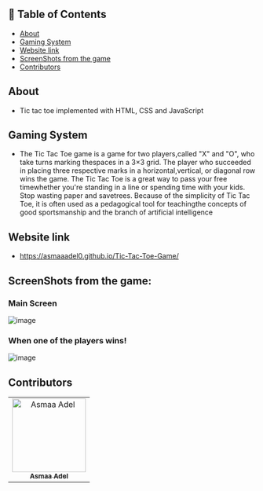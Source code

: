 ## 📝 Table of Contents

- [About](#about)
- [Gaming System](#gaming-system)
- [Website link](#link)
- [ScreenShots from the game](#screen-shots)
- [Contributors](#Contributors)

## About <a name = "about"></a>
- Tic tac toe implemented with HTML, CSS and JavaScript

## Gaming System <a name = "gaming-system"></a>

- The Tic Tac Toe game is a game for two players,called "X" and "O", who take turns marking thespaces in a 3×3 grid.
The player who succeeded in placing three respective marks in a horizontal,vertical, or diagonal row wins the game.
The Tic Tac Toe is a great way to pass your free timewhether you're standing in a line or spending time with your kids.
Stop wasting paper and savetrees. Because of the simplicity of Tic Tac Toe, it is often used as a pedagogical tool for teachingthe concepts of good sportsmanship and the branch of artificial intelligence

## Website link <a name = "link"></a>

- https://asmaaadel0.github.io/Tic-Tac-Toe-Game/


 ## ScreenShots from the game: <a name = "screen-shots"></a>
<h3 align='left'>Main Screen</h3>

  ![image](https://user-images.githubusercontent.com/88618793/182042773-e14ffdf0-cda8-4692-a189-64a23c626728.png)

 <h3 align='left'>When one of the players wins!</h3>

![image](https://user-images.githubusercontent.com/88618793/182042815-2b6ec576-9b0f-480c-9f25-df59a5bd1e36.png)

## Contributors <a name = "Contributors"></a>

<table>
  <tr>
    <td align="center">
    <a href="https://github.com/asmaaadel0" target="_black">
    <img src="https://avatars.githubusercontent.com/u/88618793?s=400&u=886a14dc5ef5c205a8e51942efe9665ed8fd4717&v=4" width="150px;" alt="Asmaa Adel"/>
    <br />
    <sub><b>Asmaa Adel</b></sub></a>
    
  </tr>
 </table>

 



